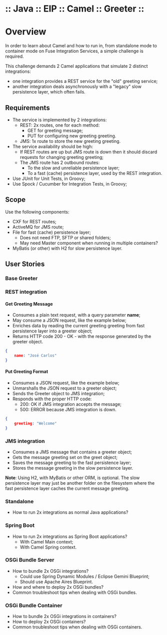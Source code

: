 :: Java :: EIP :: Camel :: Greeter ::
=====================================

# Overview

In order to learn about Camel and how to run in, from standalone mode to container mode on Fuse Integration Services, a simple challenge is required.

This challenge demands 2 Camel applications that simulate 2 distinct integrations:
- one integration provides a REST service for the "old" greeting service;
- another integration deals asynchronously with a "legacy" slow persistence layer, which often fails.

## Requirements

- The service is implemented by 2 integrations:
    - REST: 2x routes, one for each method:
        - GET for greeting message;
        - PUT for configuring new greeting greeting.
    - JMS: 1x route to store the new greeting greeting.
- The service availability should be high:
    - If REST routes are up but JMS route is down then it should discard requests for changing greeting greeting;
    - The JMS route has 2 outbound routes:
        - To the slow and unreliable persistence layer;
        - To a fast (cache) persistence layer, used by the REST integration.
- Use JUnit for Unit Tests, in Groovy;
- Use Spock / Cucumber for Integration Tests, in Groovy;

## Scope

Use the following components:
- CXF for REST routes;
- ActiveMQ for JMS route;
- File for fast (cache) persistence layer;
    - Does not need FTP, SFTP or shared folders;
    - May need Master component when running in multiple containers?
- MyBatis (or other) with H2 for slow persistence layer.

## User Stories

### Base Greeter

### REST integration

#### Get Greeting Message

- Consumes a plain text request, with a query parameter **name**;
- May consume a JSON request, like the example below;
- Enriches data by reading the current greeting greeting from fast persistence layer into a greeter object;
- Returns HTTP code 200 - OK - with the response generated by the greeter object.

```json
{
    name: "José Carlos"
}
```

#### Put Greeting Format

- Consumes a JSON request, like the example below;
- Unmarshalls the JSON request to a greeter object;
- Sends the Greeter object to JMS integration;
- Responds with the proper HTTP code:
    - 200: OK if JMS integration accepts the message;
    - 500: ERROR because JMS integration is down.

```json
{
    greeting: "Welcome"
}
```

### JMS integration

- Consumes a JMS message that contains a greeter object;
- Gets the message greeting set on the greet object;
- Saves the message greeting to the fast persistence layer;
- Stores the message greeting in the slow persistence layer.

**Note**: Using H2, with MyBatis or other ORM, is optional. The slow persistence layer may just be another folder on the filesystem where the fast persistence layer caches the current message greeting.

### Standalone

- How to run 2x integrations as normal Java applications?

### Spring Boot

- How to run 2x integrations as Spring Boot applications?
    - With Camel Main context;
    - With Camel Spring context.

### OSGi Bundle Server

- How to bundle 2x OSGi integrations?
    - Could use Spring Dynamic Modules / Eclipse Gemini Blueprint;
    - Should use Apache Aires Blueprint.
- How and where to deploy 2x OSGi bundles?
- Common troubleshoot tips when dealing with OSGi bundles.

### OSGi Bundle Container

- How to bundle 2x OSGi integrations in containers?
- How to deploy 2x OSGi containers?
- Common troubleshoot tips when dealing with OSGi containers.

